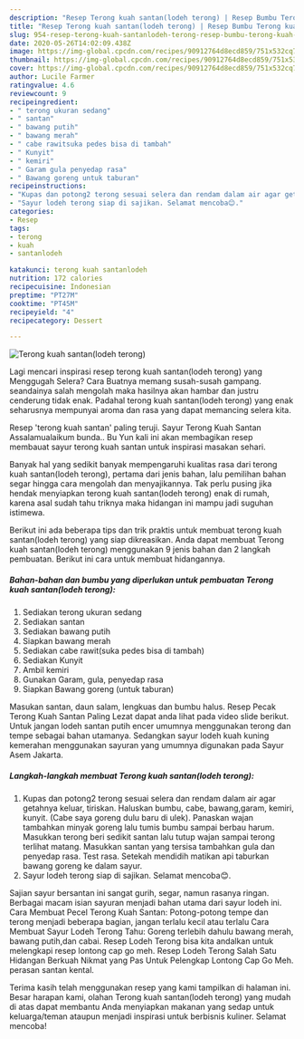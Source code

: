 ```yaml
---
description: "Resep Terong kuah santan(lodeh terong) | Resep Bumbu Terong kuah santan(lodeh terong) Yang Menggugah Selera"
title: "Resep Terong kuah santan(lodeh terong) | Resep Bumbu Terong kuah santan(lodeh terong) Yang Menggugah Selera"
slug: 954-resep-terong-kuah-santanlodeh-terong-resep-bumbu-terong-kuah-santanlodeh-terong-yang-menggugah-selera
date: 2020-05-26T14:02:09.438Z
image: https://img-global.cpcdn.com/recipes/90912764d8ecd859/751x532cq70/terong-kuah-santanlodeh-terong-foto-resep-utama.jpg
thumbnail: https://img-global.cpcdn.com/recipes/90912764d8ecd859/751x532cq70/terong-kuah-santanlodeh-terong-foto-resep-utama.jpg
cover: https://img-global.cpcdn.com/recipes/90912764d8ecd859/751x532cq70/terong-kuah-santanlodeh-terong-foto-resep-utama.jpg
author: Lucile Farmer
ratingvalue: 4.6
reviewcount: 9
recipeingredient:
- " terong ukuran sedang"
- " santan"
- " bawang putih"
- " bawang merah"
- " cabe rawitsuka pedes bisa di tambah"
- " Kunyit"
- " kemiri"
- " Garam gula penyedap rasa"
- " Bawang goreng untuk taburan"
recipeinstructions:
- "Kupas dan potong2 terong sesuai selera dan rendam dalam air agar getahnya keluar, tiriskan. Haluskan bumbu, cabe, bawang,garam, kemiri, kunyit. (Cabe saya goreng dulu baru di ulek). Panaskan wajan tambahkan minyak goreng lalu tumis bumbu sampai berbau harum. Masukkan terong beri sedikit santan lalu tutup wajan sampai terong terlihat matang. Masukkan santan yang tersisa tambahkan gula dan penyedap rasa. Test rasa. Setekah mendidih matikan api taburkan bawang goreng ke dalam sayur."
- "Sayur lodeh terong siap di sajikan. Selamat mencoba😊."
categories:
- Resep
tags:
- terong
- kuah
- santanlodeh

katakunci: terong kuah santanlodeh 
nutrition: 172 calories
recipecuisine: Indonesian
preptime: "PT27M"
cooktime: "PT45M"
recipeyield: "4"
recipecategory: Dessert

---
```



![Terong kuah santan(lodeh terong)](https://img-global.cpcdn.com/recipes/90912764d8ecd859/751x532cq70/terong-kuah-santanlodeh-terong-foto-resep-utama.jpg)

Lagi mencari inspirasi resep terong kuah santan(lodeh terong) yang Menggugah Selera? Cara Buatnya memang susah-susah gampang. seandainya salah mengolah maka hasilnya akan hambar dan justru cenderung tidak enak. Padahal terong kuah santan(lodeh terong) yang enak seharusnya mempunyai aroma dan rasa yang dapat memancing selera kita.

Resep &#39;terong kuah santan&#39; paling teruji. Sayur Terong Kuah Santan Assalamualaikum bunda.. Bu Yun kali ini akan membagikan resep membauat sayur terong kuah santan untuk inspirasi masakan sehari.

Banyak hal yang sedikit banyak mempengaruhi kualitas rasa dari terong kuah santan(lodeh terong), pertama dari jenis bahan, lalu pemilihan bahan segar hingga cara mengolah dan menyajikannya. Tak perlu pusing jika hendak menyiapkan terong kuah santan(lodeh terong) enak di rumah, karena asal sudah tahu triknya maka hidangan ini mampu jadi suguhan istimewa.


Berikut ini ada beberapa tips dan trik praktis untuk membuat terong kuah santan(lodeh terong) yang siap dikreasikan. Anda dapat membuat Terong kuah santan(lodeh terong) menggunakan 9 jenis bahan dan 2 langkah pembuatan. Berikut ini cara untuk membuat hidangannya.

<!--inarticleads1-->

##### Bahan-bahan dan bumbu yang diperlukan untuk pembuatan Terong kuah santan(lodeh terong):

1. Sediakan  terong ukuran sedang
1. Sediakan  santan
1. Sediakan  bawang putih
1. Siapkan  bawang merah
1. Sediakan  cabe rawit(suka pedes bisa di tambah)
1. Sediakan  Kunyit
1. Ambil  kemiri
1. Gunakan  Garam, gula, penyedap rasa
1. Siapkan  Bawang goreng (untuk taburan)


Masukan santan, daun salam, lengkuas dan bumbu halus. Resep Pecak Terong Kuah Santan Paling Lezat dapat anda lihat pada video slide berikut. Untuk jangan lodeh santan putih encer umumnya menggunakan terong dan tempe sebagai bahan utamanya. Sedangkan sayur lodeh kuah kuning kemerahan menggunakan sayuran yang umumnya digunakan pada Sayur Asem Jakarta. 

<!--inarticleads2-->

##### Langkah-langkah membuat Terong kuah santan(lodeh terong):

1. Kupas dan potong2 terong sesuai selera dan rendam dalam air agar getahnya keluar, tiriskan. Haluskan bumbu, cabe, bawang,garam, kemiri, kunyit. (Cabe saya goreng dulu baru di ulek). Panaskan wajan tambahkan minyak goreng lalu tumis bumbu sampai berbau harum. Masukkan terong beri sedikit santan lalu tutup wajan sampai terong terlihat matang. Masukkan santan yang tersisa tambahkan gula dan penyedap rasa. Test rasa. Setekah mendidih matikan api taburkan bawang goreng ke dalam sayur.
1. Sayur lodeh terong siap di sajikan. Selamat mencoba😊.


Sajian sayur bersantan ini sangat gurih, segar, namun rasanya ringan. Berbagai macam isian sayuran menjadi bahan utama dari sayur lodeh ini. Cara Membuat Pecel Terong Kuah Santan: Potong-potong tempe dan terong menjadi beberapa bagian, jangan terlalu kecil atau terlalu Cara Membuat Sayur Lodeh Terong Tahu: Goreng terlebih dahulu bawang merah, bawang putih,dan cabai. Resep Lodeh Terong bisa kita andalkan untuk melengkapi resep lontong cap go meh. Resep Lodeh Terong Salah Satu Hidangan Berkuah Nikmat yang Pas Untuk Pelengkap Lontong Cap Go Meh. perasan santan kental. 

Terima kasih telah menggunakan resep yang kami tampilkan di halaman ini. Besar harapan kami, olahan Terong kuah santan(lodeh terong) yang mudah di atas dapat membantu Anda menyiapkan makanan yang sedap untuk keluarga/teman ataupun menjadi inspirasi untuk berbisnis kuliner. Selamat mencoba!
